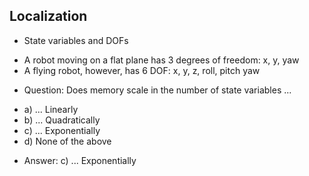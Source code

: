Localization
------------

* State variables and DOFs
 - A robot moving on a flat plane has 3 degrees of freedom: x, y, yaw 
 - A flying robot, however, has 6 DOF: x, y, z, roll, pitch yaw

* Question: Does memory scale in the number of state variables ...
 - a) ... Linearly
 - b) ... Quadratically
 - c) ... Exponentially
 - d) None of the above

* Answer: c) ... Exponentially 